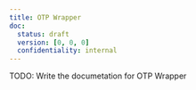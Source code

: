 ```yaml
---
title: OTP Wrapper
doc:
  status: draft
  version: [0, 0, 0]
  confidentiality: internal
---
```


TODO: Write the documetation for OTP Wrapper
